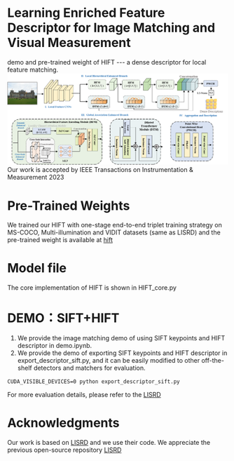 # Learning Enriched Feature Descriptor for Image Matching and Visual Measurement
demo and pre-trained weight of HIFT --- a dense descriptor for local feature matching.
![HIFT](/samples/model.png)
Our work is accepted by IEEE Transactions on Instrumentation & Measurement 2023
# Pre-Trained Weights
We trained our HIFT with one-stage end-to-end triplet training strategy on MS-COCO, Multi-illumination and VIDIT datasets (same as LISRD) and the pre-trained weight is available at [hift](https://drive.google.com/file/d/1uOLlh--rT6_UY5VmA7-oFypCemoQJ527/view?usp=sharing)

# Model file
The core implementation of HIFT is shown in HIFT_core.py

# DEMO：SIFT+HIFT
1. We provide the image matching demo of using SIFT keypoints and HIFT descriptor in demo.ipynb.
2. We provide the demo of exporting SIFT keypoints and HIFT descriptor in export_descriptor_sift.py, and it can be easily modified to other off-the-shelf detectors and matchers for evaluation. 
```
CUDA_VISIBLE_DEVICES=0 python export_descriptor_sift.py
```
For more evaluation details, please refer to the [LISRD](https://github.com/rpautrat/LISRD)

# Acknowledgments
Our work is based on [LISRD](https://github.com/rpautrat/LISRD) and we use their code.  We appreciate the previous open-source repository [LISRD](https://github.com/rpautrat/LISRD)
